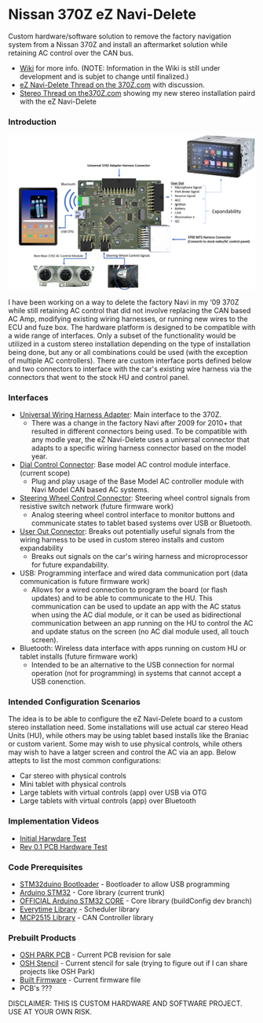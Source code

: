 ﻿Nissan 370Z eZ Navi-Delete
==================================
Custom hardware/software solution to remove the factory navigation system from a Nissan 370Z and install an aftermarket solution while retaining AC control over the CAN bus.

 - [Wiki] for more info. (NOTE: Information in the Wiki is still under development and is subjet to change until finalized.)
 - [eZ Navi-Delete Thread on the 370Z.com] with discussion.
 - [Stereo Thread on the370Z.com] showing my new stereo installation paird with the eZ Navi-Delete

### Introduction
<p align="center">
  <img src="/img/support/eZNaviDelete_0p7_cartoon.png" width="1080" alt="accessibility text">
</p>

I have been working on a way to delete the factory Navi in my ‘09 370Z while still retaining AC control that did not involve replacing the CAN based AC Amp, modifying existing wiring harnesses, or running new wires to the ECU and fuze box. The hardware platform is designed to be compatible with a wide range of interfaces. Only a subset of the functionality would be utilized in a custom stereo installation depending on the type of installation being done, but any or all combinations could be used (with the exception of multiple AC controllers). There are custom interface ports defined below and two connectors to interface with the car's existing wire harness via the connectors that went to the stock HU and control panel.

### Interfaces
- [Universal Wiring Harness Adapter]: Main interface to the 370Z.
  - There was a change in the factory Navi after 2009 for 2010+ that resulted in different connectors being used. To be compatible with any modle year, the eZ Navi-Delete uses a universal connector that adapts to a specific wiring harness connector based on the model year. 
- [Dial Control Connector]: Base model AC control module interface. (current scope)
  - Plug and play usage of the Base Model AC controller module with Navi Model CAN based AC systems.
- [Steering Wheel Control Connector]: Steering wheel control signals from resistive switch network (future firmware work)
  - Analog steering wheel control interface to monitor buttons and communicate states to tablet based systems over USB or Bluetooth.
- [User Out Connector]: Breaks out potentially useful signals from the wiring harness to be used in custom stereo installs and custom expandability
  - Breaks out signals on the car's wiring harness and microprocessor for future expandability. 
- USB: Programming interface and wired data communication port (data communication is future firmware work)
  - Allows for a wired connection to program the board (or flash updates) and to be able to communicate to the HU. This communication can be used to update an app with the AC status when using the AC dial module, or it can be used as bidirectional communication between an app running on the HU to control the AC and update status on the screen (no AC dial module used, all touch screen).
- Bluetooth: Wireless data interface with apps running on custom HU or tablet installs (future firmware work)
  - Intended to be an alternative to the USB connection for normal operation (not for programming) in systems that cannot accept a USB conenction.

### Intended Configuration Scenarios

The idea is to be able to configure the eZ Navi-Delete board to a custom stereo installation need. Some installations will use actual car stereo Head Units (HU), while others may be using tablet based installs like the Braniac or custom varient. Some may wish to use physical controls, while others may wish to have a latger screen and control the AC via an app. Below attepts to list the most common configurations:

- Car stereo with physical controls
- Mini tablet with physical controls
- Large tablets with virtual controls (app) over USB via OTG
- Large tablets with virtual controls (app) over Bluetooth

### Implementation Videos
- [Initial Harwdare Test]
- [Rev 0.1 PCB Hardware Test]

### Code Prerequisites
- [STM32duino Bootloader] - Bootloader to allow USB programming
- [Arduino STM32] - Core library (current trunk)
- [OFFICIAL Arduino STM32 CORE] - Core library (buildConfig dev branch)
- [Everytime Library] - Scheduler library
- [MCP2515 Library] - CAN Controller library

### Prebuilt Products
- [OSH PARK PCB] - Current PCB revision for sale
- [OSH Stencil] - Current stencil for sale (trying to figure out if I can share projects like OSH Park)
- [Built Firmware] - Current firmware file
- PCB's ???

DISCLAIMER: THIS IS CUSTOM HARDWARE AND SOFTWARE PROJECT. USE AT YOUR OWN RISK.

[Wiki]:https://github.com/radensb/eZ_Navi-Delete/wiki
[Stereo Thread on the370Z.com]: http://www.the370z.com/audio-video/133687-joying-android-9-7-hu-install-90-complete.html
[eZ Navi-Delete Thread on the 370Z.com]: http://www.the370z.com/audio-video/130471-ez-navi-delete-project.html
[Universal Wiring Harness Adapter]:https://github.com/radensb/eZ_Navi-Delete/wiki/Universal-Adapter-Wiring-Harness
[Dial Control Connector]:https://github.com/radensb/eZ_Navi-Delete/wiki/Base-Model-AC-Control-Module-Wiring-Harness
[Steering Wheel Control Connector]:https://github.com/radensb/eZ_Navi-Delete/wiki/Steering-Wheel-Control-Connector
[User Out Connector]:https://github.com/radensb/eZ_Navi-Delete/wiki/User-Out-Connector
[Initial Harwdare Test]:https://www.youtube.com/watch?v=1-dMO8ove7c&feature=youtu.be
[Rev 0.1 PCB Hardware Test]:https://youtu.be/FeSBLwDEIZM
[Everytime Library]: https://www.arduinolibraries.info/libraries/everytime
[MCP2515 Library]: https://github.com/autowp/arduino-mcp2515
[STM32duino Bootloader]: https://github.com/rogerclarkmelbourne/STM32duino-bootloader
[Arduino STM32]: https://github.com/rogerclarkmelbourne/Arduino_STM32
[OFFICIAL Arduino STM32 CORE]: https://github.com/stm32duino/Arduino_Core_STM32
[OSH PARK PCB]: https://oshpark.com/shared_projects/BYueYDq3
[OSH Stencil]: https://www.oshstencils.com/
[Built Firmware]: https://github.com/radensb/eZ_Navi-Delete/blob/master/build/eZ_Navi_Delete_v0p5.elf

